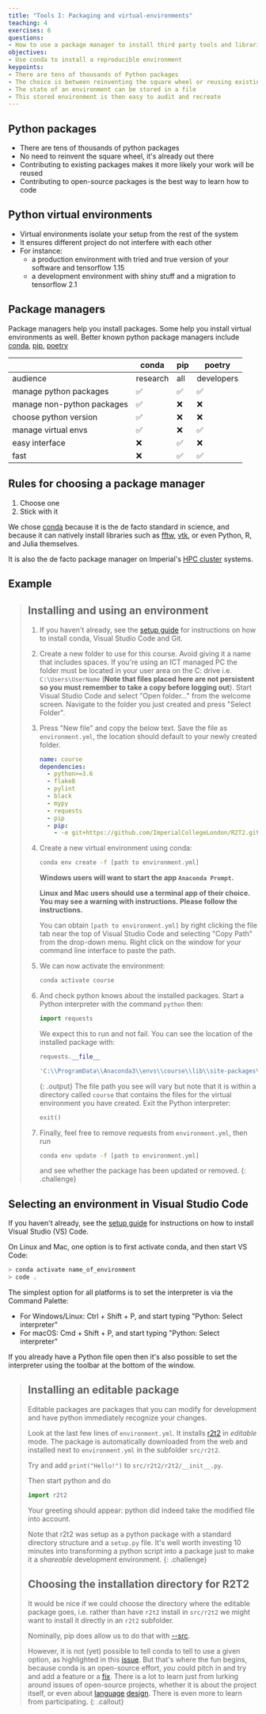 ```yaml
---
title: "Tools I: Packaging and virtual-environments"
teaching: 4
exercises: 6
questions:
- How to use a package manager to install third party tools and libraries
objectives:
- Use conda to install a reproducible environment
keypoints:
- There are tens of thousands of Python packages
- The choice is between reinventing the square wheel or reusing existing work
- The state of an environment can be stored in a file
- This stored environment is then easy to audit and recreate
---
```


## Python packages

- There are tens of thousands of python packages
- No need to reinvent the square wheel, it's  already out there
- Contributing to existing packages makes it more likely your work will be
  reused
- Contributing to open-source packages is the best way to learn how to code

## Python virtual environments

- Virtual environments isolate your setup from the rest of the system
- It ensures different project do not interfere with each other
- For instance:
  - a production environment with tried and true version of your software and
    tensorflow 1.15
  - a development environment with shiny stuff and a migration to tensorflow 2.1

## Package managers

Package managers help you install packages. Some help you install virtual environments
as well. Better known python package managers include
[conda](https://docs.conda.io/en/latest/), [pip](https://pip.pypa.io/en/stable/),
[poetry](https://python-poetry.org/)

|                           | conda    | pip | poetry     |
|---------------------------|----------|-----|------------|
|audience                   | research | all | developers |
|manage python packages     | ✅       |  ✅ | ✅         |
|manage non-python packages | ✅       | ❌  | ❌         |
|choose python version      | ✅       | ❌  | ❌         |
|manage virtual envs        | ✅       | ❌  | ✅         |
|easy interface             | ❌       | ✅  | ❌         |
|fast                       | ❌       | ✅  | ✅         |

## Rules for choosing a package manager

1. Choose one
1. Stick with it

We chose [conda](https://docs.conda.io/en/latest/) because it is the de facto
standard in science, and because it can natively install libraries such as
[fftw](https://anaconda.org/conda-forge/fftw),
[vtk](https://anaconda.org/conda-forge/vtk), or even Python, R, and Julia
themselves.

It is also the de facto package manager on Imperial's [HPC
cluster](https://www.imperial.ac.uk/admin-services/ict/self-service/research-support/rcs/support/applications/conda/)
systems.

## Example

> ## Installing and using an environment
>
> 1. If you haven't already, see the [setup guide](../setup) for instructions
>    on how to install conda, Visual Studio Code and Git.
>
> 1. Create a new folder to use for this course. Avoid giving it a name that
>    includes spaces. If you're using an ICT managed PC the folder must be
>    located in your user area on the C: drive i.e. `C:\Users\UserName`
>    (**Note that files placed here are not persistent so you must remember to
>    take a copy before logging out**). Start Visual Studio Code and select
>    "Open folder..." from the welcome screen. Navigate to the folder you just
>    created and press "Select Folder".
>
> 1. Press "New file" and copy the below text. Save the file as
>    `environment.yml`, the location should default to your newly created
>    folder.
>
>    ```yaml
>    name: course
>    dependencies:
>      - python>=3.6
>      - flake8
>      - pylint
>      - black
>      - mypy
>      - requests
>      - pip
>      - pip:
>        - -e git+https://github.com/ImperialCollegeLondon/R2T2.git#egg=r2t2
>    ```
>
> 1. Create a new virtual environment using conda:
>
>    ```bash
>    conda env create -f [path to environment.yml]
>    ```
>
>    **Windows users will want to start the app `Anaconda Prompt`.**
>
>    **Linux and Mac users should use a terminal app of their choice. You may
>    see a warning with instructions. Please follow the instructions.**
>
>    You can obtain `[path to environment.yml]` by right clicking the file tab
>    near the top of Visual Studio Code and selecting "Copy Path" from the
>    drop-down menu. Right click on the window for your command line interface
>    to paste the path.
>
> 1. We can now activate the environment:
>
>    ```bash
>    conda activate course
>    ```
>
> 1. And check python knows about the installed packages. Start a Python
>    interpreter with the command `python` then:
>
>    ```python
>    import requests
>    ```
>
>    We expect this to run and not fail. You can see the location of the
>    installed package with:
>
>    ```python
>    requests.__file__
>    ```
>
>    ```bash
>    'C:\\ProgramData\\Anaconda3\\envs\\course\\lib\\site-packages\\requests\\__init__.py'
>    ```
>
>    {: .output}
>    The file path you see will vary but note that it is within a directory
>    called `course` that contains the files for the virtual environment you
>    have created. Exit the Python interpreter:
>
>    ```python
>    exit()
>    ```
>
> 1. Finally, feel free to remove requests from `environment.yml`, then run
>
>    ```bash
>    conda env update -f [path to environment.yml]
>    ```
>
>     and see whether the package has been updated or removed.
{: .challenge}

## Selecting an environment in Visual Studio Code

If you haven't already, see the [setup guide](../setup) for instructions on how
to install Visual Studio (VS) Code.

On Linux and Mac, one option is to first activate conda, and then start VS Code:

```bash
> conda activate name_of_environment
> code .
```

The simplest option for all platforms is to set the interpreter is via the
Command Palette:

- For Windows/Linux: Ctrl + Shift + P, and start typing "Python: Select
  interpreter"
- For macOS: Cmd + Shift + P, and start typing "Python: Select interpreter"

If you already have a Python file open then it's also possible to set the
interpreter using the toolbar at the bottom of the window.

> ## Installing an editable package
>
> Editable packages are packages that you can modify for development and have
> python immediately recognize your changes.
>
> Look at the last few lines of `environment.yml`. It installs
> [r2t2](https://github.com/ImperialCollegeLondon/R2T2) in *editable* mode. The
> package is automatically downloaded from the web and installed next to
> `environment.yml` in the subfolder `src/r2t2`.
>
> Try and add `print("Hello!")` to `src/r2t2/r2t2/__init__.py`.
>
> Then start python and do
>
> ```python
> import r2t2
> ```
>
> Your greeting should appear: python did indeed take the modified file into
> account.
>
> Note that r2t2 was setup as a python package with a standard directory
> structure and a `setup.py` file. It's well worth investing 10 minutes into
> transforming a python script into a package just to make it a *shareable*
> development environment.
{: .challenge}
>
> ## Choosing the installation directory for R2T2
>
> It would be nice if we could choose the directory where the editable package
> goes, i.e. rather than have `r2t2` install in `src/r2t2` we might want to
> install it directly in an `r2t2` subfolder.
>
> Nominally, pip does allow us to do that with
> [--src](https://pip.pypa.io/en/stable/reference/pip_install/#cmdoption-src).
>
> However, it is not (yet) possible to tell conda to tell to use a given option,
> as highlighted in this
> [issue](https://github.com/conda/conda/issues/6805). But that's where the fun
> begins, because conda is an open-source effort, *you* could pitch in and try
> and add a feature or a [fix](https://github.com/conda/conda/issues). There
> is a lot to learn just from lurking around issues of open-source projects,
> whether it is about the project itself, or even about
> [language](https://github.com/JuliaLang/julia/pull/24990)
> [design](https://github.com/JuliaLang/julia/issues/4774A). There is even more
> to learn from participating.
{: .callout}
